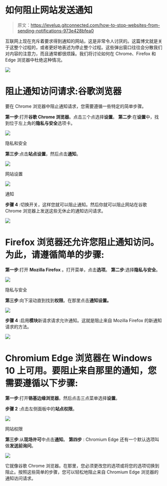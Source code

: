 # 如何阻止网站发送通知

> 原文：<https://levelup.gitconnected.com/how-to-stop-websites-from-sending-notifications-973e428bfea0>

互联网上现在充斥着要求得到通知的网站，这是非常令人讨厌的。这篇博文就是关于这整个过程的，或者更好地表述为停止整个过程。这些弹出窗口往往会分散我们对内容的注意力，而且通常都很烦躁。我们将讨论如何在 Chrome、Firefox 和 Edge 浏览器中杜绝这种情况。

![](img/fc809c7d1e38dd76cc52a8564e6afbeb.png)

# 阻止通知访问请求:谷歌浏览器

要在 Chrome 浏览器中阻止通知请求，您需要遵循一些特定的简单步骤。

**第一步**:打开**谷歌 Chrome 浏览器**。点击三个点选择**设置**。
**第二步**:在**设置**中，找到位于左上角的**隐私与安全**选项卡。

![](img/bb0d49592bae0f897f830abeaaaebe96.png)

隐私和安全

**第三步**:点击**站点设置**，然后点击**通知**。

![](img/d828b8b250de03409aab80a00643265f.png)

网站设置

![](img/42ab806e904c7005d774d6b8c427219e.png)

通知

**步骤 4** :切换开关，这样您就可以阻止通知。然后你就可以阻止网站在谷歌 Chrome 浏览器上发送这些无休止的通知访问请求。

![](img/0c77c032f9894e92f3d496f34a9bc64b.png)

# Firefox 浏览器还允许您阻止通知访问。为此，请遵循简单的步骤:

**第一步**:打开 **Mozilla Firefox** 。打开菜单，点击**选项**。
**第二步**:选择**隐私与安全**。

![](img/75b743917a42edc68d15be40f02034b1.png)

隐私与安全

**第三步**:向下滚动直到找到**权限**。在那里点击**通知设置。**

![](img/ec32d2531a80d5f59b4e82dcce0f5111.png)

**步骤 4** :启用**模块**新请求请求允许通知。这就是阻止来自 Mozilla Firefox 的新通知请求的方法。

![](img/2d66c665518fdd0717dbf0285d1747bf.png)

# Chromium Edge 浏览器在 Windows 10 上可用。要阻止来自那里的通知，您需要遵循以下步骤:

**第一步**:打开**铬基边缘浏览器**。然后点击三点菜单选择**设置**。

**步骤 2** :点击左侧面板中的**站点权限**。

![](img/8c7109708c696d40f785a04abbcb27f2.png)

网站权限

**第三步**:从**现场许可**中点击**通知**。
**第四步** : Chromium Edge 还有一个默认选项叫做**发送前询问**。

![](img/f65f86a228eaa2218adb119e9efe83bd.png)

它就像谷歌 Chrome 浏览器。在那里，您必须更改您的选项或将您的选项切换到阻止。按照这些简单的步骤，您可以轻松地阻止来自 Chromium Edge 浏览器的通知访问请求。